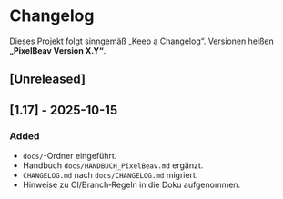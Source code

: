 # Changelog

Dieses Projekt folgt sinngemäß „Keep a Changelog“. Versionen heißen **„PixelBeav Version X.Y“**.

## [Unreleased]

## [1.17] - 2025-10-15
### Added
- `docs/`-Ordner eingeführt.
- Handbuch `docs/HANDBUCH_PixelBeav.md` ergänzt.
- `CHANGELOG.md` nach `docs/CHANGELOG.md` migriert.
- Hinweise zu CI/Branch‑Regeln in die Doku aufgenommen.
